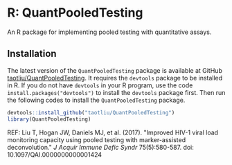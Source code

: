 # R: QuantPooledTesting
An R package for implementing pooled testing with quantitative assays. 

## Installation 

The latest version of the `QuantPooledTesting` package is available at GitHub [taotliu/QuantPooledTesting](http://github.com/taotliu/QuantPooledTesting). It requires the `devtools` package to be installed in R. If you do not have `devtools` in your R program, use the code  `install.packages("devtools")` to install the `devtools` package first. Then run the following codes to install the `QuantPooledTesting` package. 

```R
devtools::install_github("taotliu/QuantPooledTesting")
library(QuantPooledTesting)
```

REF: Liu T, Hogan JW, Daniels MJ, et al. (2017). "Improved HIV-1 viral load monitoring capacity using pooled testing with marker-assisted deconvolution." *J Acquir Immune Defic Syndr* 75(5):580-587. doi: 10.1097/QAI.0000000000001424  
